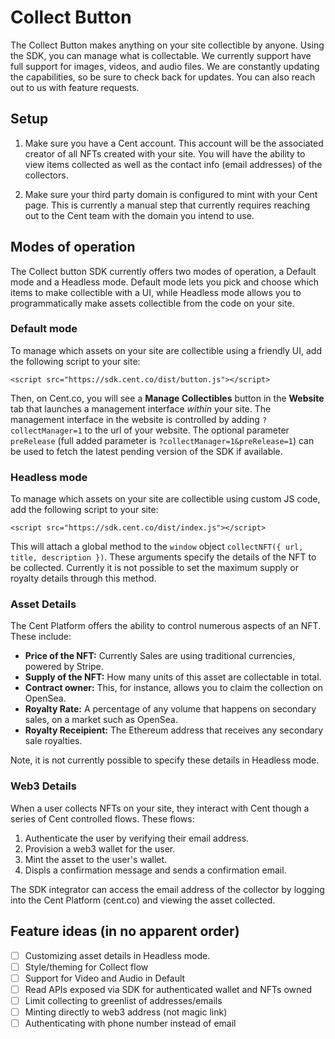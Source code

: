 # Collect Button

The Collect Button makes anything on your site collectible by anyone. Using the SDK, you can manage what is collectable. We currently support have full support for images, videos, and audio files. We are constantly updating the capabilities, so be sure to check back for updates. You can also reach out to us with feature requests.

## Setup
1. Make sure you have a Cent account. This account will be the associated creator of all NFTs created with your site. You will have the ability to view items collected as well as the contact info (email addresses) of the collectors.

2. Make sure your third party domain is configured to mint with your Cent page. This is currently a manual step that currently requires reaching out to the Cent team with the domain you intend to use.

## Modes of operation

The Collect button SDK currently offers two modes of operation, a Default mode and a Headless mode. Default mode lets you pick and choose which items to make collectible with a UI, while Headless mode allows you to programmatically make assets collectible from the code on your site.

### Default mode

To manage which assets on your site are collectible using a friendly UI, add the following script to your site:

```
<script src="https://sdk.cent.co/dist/button.js"></script>
```

Then, on Cent.co, you will see a **Manage Collectibles** button in the **Website** tab that launches a management interface _within_ your site.
The management interface in the website is controlled by adding `?collectManager=1` to the url of your website.
The optional parameter `preRelease` (full added parameter is `?collectManager=1&preRelease=1`) can be used to fetch the latest pending version of the SDK if available.

### Headless mode

To manage which assets on your site are collectible using custom JS code, add the following script to your site:

```
<script src="https://sdk.cent.co/dist/index.js"></script>
```

This will attach a global method to the `window` object `collectNFT({ url, title, description })`. These arguments specify the details of the NFT to be collected. Currently it is not possible to set the maximum supply or royalty details through this method.


### Asset Details

The Cent Platform offers the ability to control numerous aspects of an NFT. These include:

- **Price of the NFT:** Currently Sales are using traditional currencies, powered by Stripe.
- **Supply of the NFT:** How many units of this asset are collectable in total.
- **Contract owner:** This, for instance, allows you to claim the collection on OpenSea.
- **Royalty Rate:** A percentage of any volume that happens on secondary sales, on a market such as OpenSea.
- **Royalty Receipient:** The Ethereum address that receives any secondary sale royalties.

Note, it is not currently possible to specify these details in Headless mode.

### Web3 Details

When a user collects NFTs on your site, they interact with Cent though a series of Cent controlled flows. These flows:

1. Authenticate the user by verifying their email address.
2. Provision a web3 wallet for the user.
3. Mint the asset to the user's wallet.
4. Displs a confirmation message and sends a confirmation email.

The SDK integrator can access the email address of the collector by logging into the Cent Platform (cent.co) and viewing the asset collected.

## Feature ideas (in no apparent order)
- [ ] Customizing asset details in Headless mode.
- [ ] Style/theming for Collect flow
- [ ] Support for Video and Audio in Default
- [ ] Read APIs exposed via SDK for authenticated wallet and NFTs owned
- [ ] Limit collecting to greenlist of addresses/emails
- [ ] Minting directly to web3 address (not magic link)
- [ ] Authenticating with phone number instead of email
